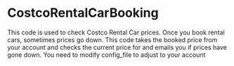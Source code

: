 # CostcoRentalCarBooking
This code is used to check Costco Rental Car prices. Once you book rental cars, sometimes prices go down.
This code takes the booked price from your account and checks the current price for and emails you if prices
have gone down.
You need to modify config_file to adjust to your account
